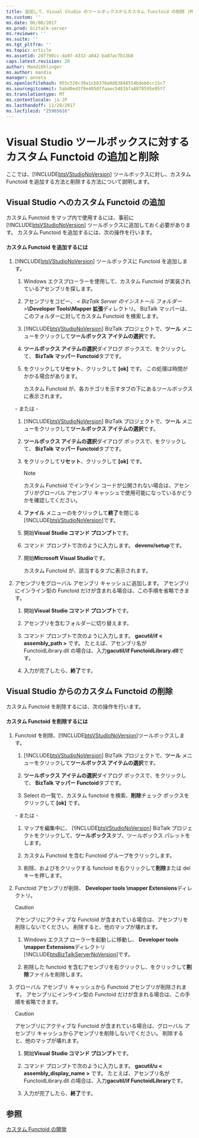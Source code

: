 ```yaml
---
title: 追加して、Visual Studio のツールボックスからカスタム Functoid の削除 |Microsoft ドキュメント
ms.custom: ''
ms.date: 06/08/2017
ms.prod: biztalk-server
ms.reviewer: ''
ms.suite: ''
ms.tgt_pltfrm: ''
ms.topic: article
ms.assetid: 28f798cc-da97-4332-a842-ba87ac7b13b8
caps.latest.revision: 20
author: MandiOhlinger
ms.author: mandia
manager: anneta
ms.openlocfilehash: 955c526c39a1cbb376a0d83848554bdeb6cc15c7
ms.sourcegitcommit: 5abd0ed3f9e4858ffaaec5481bfa8878595e95f7
ms.translationtype: MT
ms.contentlocale: ja-JP
ms.lasthandoff: 11/28/2017
ms.locfileid: "25965616"
---
```

# <a name="adding-and-removing-custom-functoids-from-the-visual-studio-toolbox"></a>Visual Studio ツールボックスに対するカスタム Functoid の追加と削除
ここでは、[!INCLUDE[btsVStudioNoVersion](../includes/btsvstudionoversion-md.md)] ツールボックスに対し、カスタム Functoid を追加する方法と削除する方法について説明します。  
  
## <a name="adding-custom-functoids-to-visual-studio"></a>Visual Studio へのカスタム Functoid の追加  
 カスタム Functoid をマップ内で使用するには、事前に [!INCLUDE[btsVStudioNoVersion](../includes/btsvstudionoversion-md.md)] ツールボックスに追加しておく必要があります。 カスタム Functoid を追加するには、次の操作を行います。  
  
#### <a name="to-add-a-custom-functoid"></a>カスタム Functoid を追加するには  
  
1.  [!INCLUDE[btsVStudioNoVersion](../includes/btsvstudionoversion-md.md)] ツールボックスに Functoid を追加します。  
  
    1.  Windows エクスプローラーを使用して、カスタム Functoid が実装されているアセンブリを探します。  
  
    2.  アセンブリをコピー、 \< *BizTalk Server のインストール フォルダー*\>**\Developer Tools\Mapper 拡張**ディレクトリ。 BizTalk マッパーは、このフォルダーに対してカスタム Functoid を検索します。  
  
    3.  [!INCLUDE[btsVStudioNoVersion](../includes/btsvstudionoversion-md.md)] BizTalk プロジェクトで、**ツール** メニューをクリックして**ツールボックス アイテムの選択**です。  
  
    4.  **ツールボックス アイテムの選択**ダイアログ ボックスで、をクリックして、 **BizTalk マッパー Functoid**タブです。  
  
    5.  をクリックして**リセット**、クリックして **[ok]** です。 この処理は時間がかかる場合があります。  
  
         カスタム Functoid が、各カテゴリを示すタブの下にあるツールボックスに表示されます。  
  
     \- または -  
  
    1.  [!INCLUDE[btsVStudioNoVersion](../includes/btsvstudionoversion-md.md)] BizTalk プロジェクトで、**ツール** メニューをクリックして**ツールボックス アイテムの選択**です。  
  
    2.  **ツールボックス アイテムの選択**ダイアログ ボックスで、をクリックして、 **BizTalk マッパー Functoid**タブです。  
  
    3.  をクリックして**リセット**、クリックして **[ok]** です。  
  
        > [!NOTE]
        >  カスタム Functoid でインライン コードが公開されない場合は、アセンブリがグローバル アセンブリ キャッシュで使用可能になっているかどうかを確認してください。  
  
    4.  **ファイル** メニューのをクリックして**終了**を閉じる[!INCLUDE[btsVStudioNoVersion](../includes/btsvstudionoversion-md.md)]です。  
  
    5.  開始**Visual Studio コマンド プロンプト**です。  
  
    6.  コマンド プロンプトで次のように入力します。 **devenv/setup**です。  
  
    7.  開始**Microsoft Visual Studio**です。  
  
         カスタム Functoid が、該当するタブに表示されます。  
  
2.  アセンブリをグローバル アセンブリ キャッシュに追加します。 アセンブリにインライン型の Functoid だけが含まれる場合は、この手順を省略できます。  
  
    1.  開始**Visual Studio コマンド プロンプト**です。  
  
    2.  アセンブリを含むフォルダーに切り替えます。  
  
    3.  コマンド プロンプトで次のように入力します。 **gacutil/if < assembly_path >** です。 たとえば、アセンブリ名が FunctoidLibrary.dll の場合は、入力**gacutil/if FunctoidLibrary.dll**です。  
  
    4.  入力が完了したら、**終了**です。  
  
## <a name="removing-custom-functoids-from-visual-studio"></a>Visual Studio からのカスタム Functoid の削除  
 カスタム Functoid を削除するには、次の操作を行います。  
  
#### <a name="to-remove-a-custom-functoid"></a>カスタム Functoid を削除するには  
  
1.  Functoid を削除、[!INCLUDE[btsVStudioNoVersion](../includes/btsvstudionoversion-md.md)]ツールボックスします。  
  
    1.  [!INCLUDE[btsVStudioNoVersion](../includes/btsvstudionoversion-md.md)] BizTalk プロジェクトで、**ツール** メニューをクリックして**ツールボックス アイテムの選択**です。  
  
    2.  **ツールボックス アイテムの選択**ダイアログ ボックスで、をクリックして、 **BizTalk マッパー Functoid**タブです。  
  
    3.  Select の一覧で、カスタム functoid を検索、**削除**チェック ボックスをクリックして **[ok]** です。  
  
     \- または -  
  
    1.  マップを編集中に、 [!INCLUDE[btsVStudioNoVersion](../includes/btsvstudionoversion-md.md)] BizTalk プロジェクトをクリックして、**ツールボックス**タブ、ツールボックス パレットをします。  
  
    2.  カスタム Functoid を含む Functoid グループをクリックします。  
  
    3.  削除、およびをクリックする functoid を右クリックして**削除**または del キーを押します。  
  
2.  Functoid アセンブリが削除、 **Developer tools \mapper Extensions**ディレクトリ。  
  
    > [!CAUTION]
    >  アセンブリにアクティブな Functoid が含まれている場合は、アセンブリを削除しないでください。 削除すると、他のマップが壊れます。  
  
    1.  Windows エクスプ ローラーを起動しに移動し、 **Developer tools \mapper Extensions**ディレクトリ[!INCLUDE[btsBizTalkServerNoVersion](../includes/btsbiztalkservernoversion-md.md)]です。  
  
    2.  削除した functoid を含むアセンブリを右クリックし、をクリックして**削除**ファイルを削除します。  
  
3.  グローバル アセンブリ キャッシュから Functoid アセンブリが削除されます。 アセンブリにインライン型の Functoid だけが含まれる場合は、この手順を省略できます。  
  
    > [!CAUTION]
    >  アセンブリにアクティブな Functoid が含まれている場合は、グローバル アセンブリ キャッシュからアセンブリを削除しないでください。 削除すると、他のマップが壊れます。  
  
    1.  開始**Visual Studio コマンド プロンプト**です。  
  
    2.  コマンド プロンプトで次のように入力します。 **gacutil/u < assembly_display_name >** です。 たとえば、アセンブリ名が FunctoidLibrary.dll の場合は、入力**gacutil/if FunctoidLibrary**です。  
  
    3.  入力が完了したら、**終了**です。  
  
## <a name="see-also"></a>参照  
 [カスタム Functoid の開発](../core/developing-custom-functoids.md)